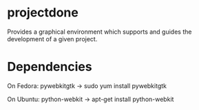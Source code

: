 projectdone
===========
Provides a graphical environment which supports and guides the development of a given project.


Dependencies
===========
On Fedora:
  pywebkitgtk
    -> sudo yum install pywebkitgtk

On Ubuntu:
  python-webkit
    -> apt-get install python-webkit
